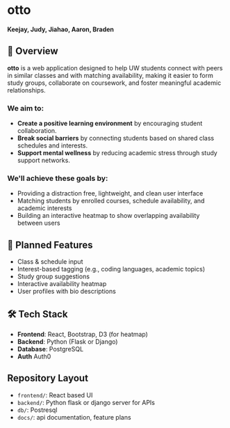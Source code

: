# otto

**Keejay, Judy, Jiahao, Aaron, Braden**

## 📘 Overview

**otto** is a web application designed to help UW students connect with peers in similar classes and with matching availability, making it easier to form study groups, collaborate on coursework, and foster meaningful academic relationships.

 ### We aim to:
- **Create a positive learning environment** by encouraging student collaboration.
- **Break social barriers** by connecting students based on shared class schedules and interests.
- **Support mental wellness** by reducing academic stress through study support networks.

### We'll achieve these goals by:
- Providing a distraction free, lightweight, and clean user interface
- Matching students by enrolled courses, schedule availability, and academic interests
- Building an interactive heatmap to show overlapping availability between users
  

## 🎯 Planned Features

- Class & schedule input
- Interest-based tagging (e.g., coding languages, academic topics)
- Study group suggestions
- Interactive availability heatmap
- User profiles with bio descriptions

## 🛠️ Tech Stack

- **Frontend**: React, Bootstrap, D3 (for heatmap)
- **Backend**: Python (Flask or Django)
- **Database**: PostgreSQL
- **Auth** Auth0

## Repository Layout
- `frontend/`: React based UI
- `backend/`: Python flask or django server for APIs
- `db/`: Postresql
- `docs/`: api documentation, feature plans
